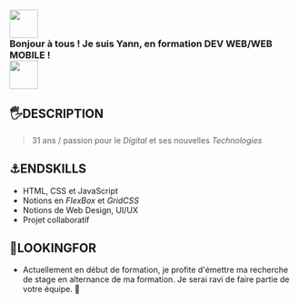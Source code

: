 ### <img src="https://github.com/cybtetuanui92/cybtetuanui92/assets/151553182/1118a242-5f00-4bbc-bbde-539d975fb3c6" style="width:50px"><br>Bonjour à tous ! Je suis Yann, en formation DEV WEB/WEB MOBILE !<br><img src="https://github.com/cybtetuanui92/cybtetuanui92/assets/151553182/1118a242-5f00-4bbc-bbde-539d975fb3c6" style="width:50px">

## 🖐DESCRIPTION

> 31 ans / passion pour le *Digital* et ses nouvelles *Technologies*

## ⚓ENDSKILLS

- HTML, CSS et JavaScript
- Notions en *FlexBox* et *GridCSS*
- Notions de Web Design, UI/UX
- Projet collaboratif

## 🙏LOOKINGFOR 

- Actuellement en début de formation, je profite d'émettre ma recherche de stage en alternance de ma formation. Je serai ravi de faire partie de votre équipe. 💪


<!--
**cybtetuanui92/cybtetuanui92** is a ✨ _special_ ✨ repository because its `README.md` (this file) appears on your GitHub profile.

Here are some ideas to get you started:

- 🔭 I’m currently working on ...
- 🌱 I’m currently learning ...
- 👯 I’m looking to collaborate on ...
- 🤔 I’m looking for help with ...
- 💬 Ask me about ...
- 📫 How to reach me: ...
- 😄 Pronouns: ...
- ⚡ Fun fact: ...
-->
